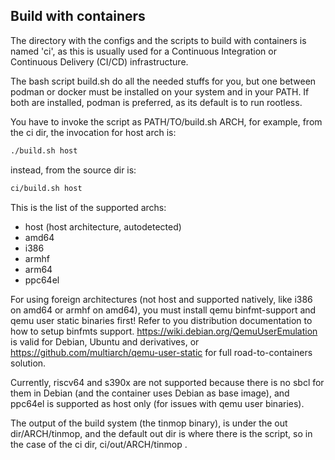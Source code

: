 ## Build with containers

The directory with the configs and the scripts to build with containers is named 'ci', as this is usually used for a Continuous Integration or Continuous Delivery (CI/CD) infrastructure.



The bash script build.sh do all the needed stuffs for you, but one between podman or docker must be installed on your system and in your PATH. If both are installed, podman is preferred, as its default is to run rootless.



You have to invoke the script as PATH/TO/build.sh ARCH, for example, from the ci dir, the invocation for host arch is:

```bash
./build.sh host
```

instead, from the source dir is:

```bash
ci/build.sh host
```

This is the list of the supported archs:

- host (host architecture, autodetected)
- amd64
- i386
- armhf
- arm64
- ppc64el

For using foreign architectures (not host and supported natively, like i386 on amd64 or armhf on amd64), you must install qemu binfmt-support and qemu user static binaries first! Refer to you distribution documentation to how to setup binfmts support.
https://wiki.debian.org/QemuUserEmulation is valid for Debian, Ubuntu and derivatives, or https://github.com/multiarch/qemu-user-static for full road-to-containers solution.

Currently, riscv64 and s390x are not supported because there is no sbcl for them in Debian (and the container uses Debian as base image), and ppc64el is supported as host only (for issues with qemu user binaries).

The output of the build system (the tinmop binary), is under the out dir/ARCH/tinmop, and the default out dir is where there is the script, so in the case of the ci dir, ci/out/ARCH/tinmop .
